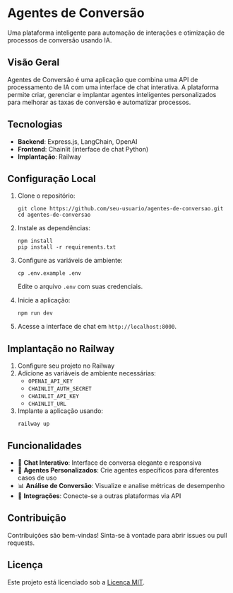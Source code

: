 # Agentes de Conversão

Uma plataforma inteligente para automação de interações e otimização de processos de conversão usando IA.

## Visão Geral

Agentes de Conversão é uma aplicação que combina uma API de processamento de IA com uma interface de chat interativa. A plataforma permite criar, gerenciar e implantar agentes inteligentes personalizados para melhorar as taxas de conversão e automatizar processos.

## Tecnologias

- **Backend**: Express.js, LangChain, OpenAI
- **Frontend**: Chainlit (interface de chat Python)
- **Implantação**: Railway

## Configuração Local

1. Clone o repositório:
   ```
   git clone https://github.com/seu-usuario/agentes-de-conversao.git
   cd agentes-de-conversao
   ```

2. Instale as dependências:
   ```
   npm install
   pip install -r requirements.txt
   ```

3. Configure as variáveis de ambiente:
   ```
   cp .env.example .env
   ```
   Edite o arquivo `.env` com suas credenciais.

4. Inicie a aplicação:
   ```
   npm run dev
   ```

5. Acesse a interface de chat em `http://localhost:8000`.

## Implantação no Railway

1. Configure seu projeto no Railway
2. Adicione as variáveis de ambiente necessárias:
   - `OPENAI_API_KEY`
   - `CHAINLIT_AUTH_SECRET`
   - `CHAINLIT_API_KEY`
   - `CHAINLIT_URL`
3. Implante a aplicação usando:
   ```
   railway up
   ```

## Funcionalidades

- 💬 **Chat Interativo**: Interface de conversa elegante e responsiva
- 🤖 **Agentes Personalizados**: Crie agentes específicos para diferentes casos de uso
- 📊 **Análise de Conversão**: Visualize e analise métricas de desempenho
- 🔌 **Integrações**: Conecte-se a outras plataformas via API

## Contribuição

Contribuições são bem-vindas! Sinta-se à vontade para abrir issues ou pull requests.

## Licença

Este projeto está licenciado sob a [Licença MIT](LICENSE).